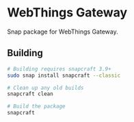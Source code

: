 # WebThings Gateway

Snap package for WebThings Gateway.

## Building

```sh
# Building requires snapcraft 3.9+
sudo snap install snapcraft --classic

# Clean up any old builds
snapcraft clean

# Build the package
snapcraft
```
